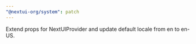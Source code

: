 ```yaml
---
"@nextui-org/system": patch
---
```


Extend props for NextUIProvider and update default locale from en to en-US.
